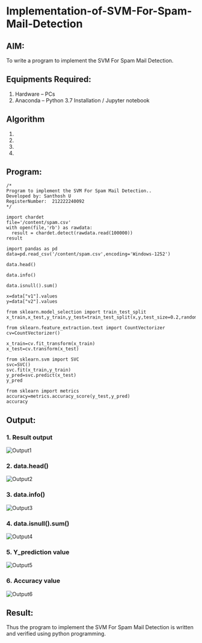 # Implementation-of-SVM-For-Spam-Mail-Detection

## AIM:
To write a program to implement the SVM For Spam Mail Detection.

## Equipments Required:
1. Hardware – PCs
2. Anaconda – Python 3.7 Installation / Jupyter notebook

## Algorithm
1. 
2. 
3. 
4. 

## Program:
```
/*
Program to implement the SVM For Spam Mail Detection..
Developed by: Santhosh U
RegisterNumber:  212222240092
*/

import chardet
file='/content/spam.csv'
with open(file,'rb') as rawdata:
  result = chardet.detect(rawdata.read(100000))
result

import pandas as pd
data=pd.read_csv('/content/spam.csv',encoding='Windows-1252')

data.head()

data.info()

data.isnull().sum()

x=data["v1"].values
y=data["v2"].values

from sklearn.model_selection import train_test_split
x_train,x_test,y_train,y_test=train_test_split(x,y,test_size=0.2,random_state=0)

from sklearn.feature_extraction.text import CountVectorizer
cv=CountVectorizer()

x_train=cv.fit_transform(x_train)
x_test=cv.transform(x_test)

from sklearn.svm import SVC
svc=SVC()
svc.fit(x_train,y_train)
y_pred=svc.predict(x_test)
y_pred

from sklearn import metrics
accuracy=metrics.accuracy_score(y_test,y_pred)
accuracy

```

## Output:
### 1. Result output
![Output1](https://github.com/SanthoshUthiraKumar/Implementation-of-SVM-For-Spam-Mail-Detection/assets/119477975/ad56ee08-df9a-4e50-a089-97fb2747afe8)

### 2. data.head()
![Output2](https://github.com/SanthoshUthiraKumar/Implementation-of-SVM-For-Spam-Mail-Detection/assets/119477975/2ae7ea90-b009-4208-80a7-443a885c520f)

### 3. data.info()
![Output3](https://github.com/SanthoshUthiraKumar/Implementation-of-SVM-For-Spam-Mail-Detection/assets/119477975/47f320d3-a20f-4f85-a167-2335fd937f61)

### 4. data.isnull().sum()
![Output4](https://github.com/SanthoshUthiraKumar/Implementation-of-SVM-For-Spam-Mail-Detection/assets/119477975/2ee7a51c-4a40-48ad-88fa-14e831975eb5)

### 5. Y_prediction value
![Output5](https://github.com/SanthoshUthiraKumar/Implementation-of-SVM-For-Spam-Mail-Detection/assets/119477975/c03cca1c-46d5-43b8-b3c3-a3d45ca67237)

### 6. Accuracy value
![Output6](https://github.com/SanthoshUthiraKumar/Implementation-of-SVM-For-Spam-Mail-Detection/assets/119477975/2c68fcb0-0ed3-4d2c-8e49-97932204b1a1)


## Result:
Thus the program to implement the SVM For Spam Mail Detection is written and verified using python programming.
